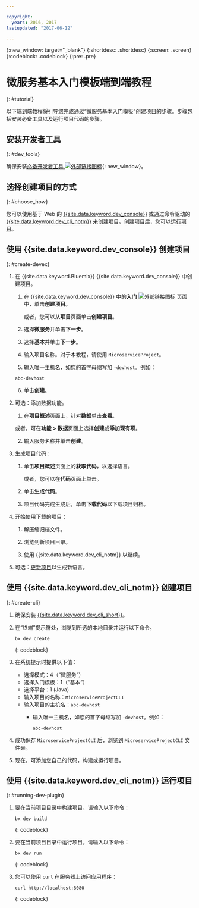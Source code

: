 ```yaml
---

copyright:
  years: 2016, 2017
lastupdated: "2017-06-12"

---
```

{:new_window: target="_blank"}
{:shortdesc: .shortdesc}
{:screen: .screen}
{:codeblock: .codeblock}
{:pre: .pre}

# 微服务基本入门模板端到端教程
{: #tutorial}

以下端到端教程将引导您完成通过“微服务基本入门模板”创建项目的步骤。步骤包括安装必备工具以及运行项目代码的步骤。


## 安装开发者工具
{: #dev_tools}

确保安装[必备开发者工具 ![外部链接图标](../icons/launch-glyph.svg "外部链接图标")](get_code.html#prereq-dev-tools "外部链接图标"){: new_window}。


## 选择创建项目的方式
{: #choose_how}

您可以使用基于 Web 的 [{{site.data.keyword.dev_console}}](#create-devex) 或通过命令驱动的 [{{site.data.keyword.dev_cli_notm}}](#create-cli) 来创建项目。创建项目后，您可以[运行项目](#running-dev-plugin)。


## 使用 {{site.data.keyword.dev_console}} 创建项目
{: #create-devex}

1. 在 {{site.data.keyword.Bluemix}} {{site.data.keyword.dev_console}} 中创建项目。

	1. 在 {{site.data.keyword.dev_console}} 中的[**入门** ![外部链接图标](../icons/launch-glyph.svg "外部链接图标")](https://console.ng.bluemix.net/developer/getting-started/ "外部链接图标") 页面中，单击**创建项目**。

		或者，您可以从**项目**页面单击**创建项目**。

	2. 选择**微服务**并单击**下一步**。

	3. 选择**基本**并单击**下一步**。

	4. 输入项目名称。对于本教程，请使用 `MicroserviceProject`。   

	5. 输入唯一主机名，如您的首字母缩写加 `-devhost`。例如：
	
	 ```
	 abc-devhost
	 ```
	   
	6. 单击**创建**。

2. 可选：添加数据功能。

	1. 在**项目概述**页面上，针对**数据**单击**查看**。

      或者，可在**功能 > 数据**页面上选择**创建**或**添加现有项**。

   2. 输入服务名称并单击**创建**。

3. 生成项目代码：

	1. 单击**项目概述**页面上的**获取代码**，以选择语言。
   
		或者，您可以在**代码**页面上单击。
      
	2. 单击**生成代码**。
   
	3. 项目代码完成生成后，单击**下载代码**以下载项目归档。

4. 开始使用下载的项目：

	1. 解压缩归档文件。
	
	2. 浏览到新项目目录。
	
	3. 使用 {{site.data.keyword.dev_cli_notm}} 以继续。

5. 可选：[更新项目](project_overview_page.html#update_language)以生成新语言。


## 使用 {{site.data.keyword.dev_cli_notm}} 创建项目
{: #create-cli}

1. 确保安装 [{{site.data.keyword.dev_cli_short}}](dev_cli.html)。

2. 在“终端”提示符处，浏览到所选的本地目录并运行以下命令。
  
	```
	bx dev create
	```
	{: codeblock}

3. 在系统提示时提供以下值：

	* 选择模式：4（“微服务”）
	* 选择入门模板：1（“基本”）
	* 选择平台：1 (Java)
	* 输入项目的名称：`MicroserviceProjectCLI`
	* 输入项目的主机名：`abc-devhost`
	  * 输入唯一主机名，如您的首字母缩写加 `-devhost`。例如：
	
	     ```
	     abc-devhost
	     ```

4. 成功保存 `MicroserviceProjectCLI` 后，浏览到 `MicroserviceProjectCLI` 文件夹。

5. 现在，可添加您自己的代码，构建或运行项目。
 
 
## 使用 {{site.data.keyword.dev_cli_notm}} 运行项目
{: #running-dev-plugin}

1. 要在当前项目目录中构建项目，请输入以下命令：

	```
	bx dev build
	```     
	{: codeblock}

2. 要在当前项目目录中运行项目，请输入以下命令：

	```
	bx dev run
	```
	{: codeblock}	

3. 您可以使用 `curl` 在服务器上访问应用程序：

	```
	curl http://localhost:8080	
	```
	{: codeblock}
